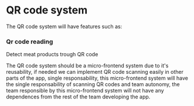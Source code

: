 # QR code system
The QR code system will have features such as:
### Qr code reading
Detect meat products trough QR code 

The QR code system should be a micro-frontend system due to it's reusability, if needed we can implement QR code scanning easily in other parts of the app, single responsability, this micro-frontend system will have the single responsability of scanning QR codes and  team autonomy, the team responsible by this micro-frontend system will not have any dependences from the rest of the team developing the app.
